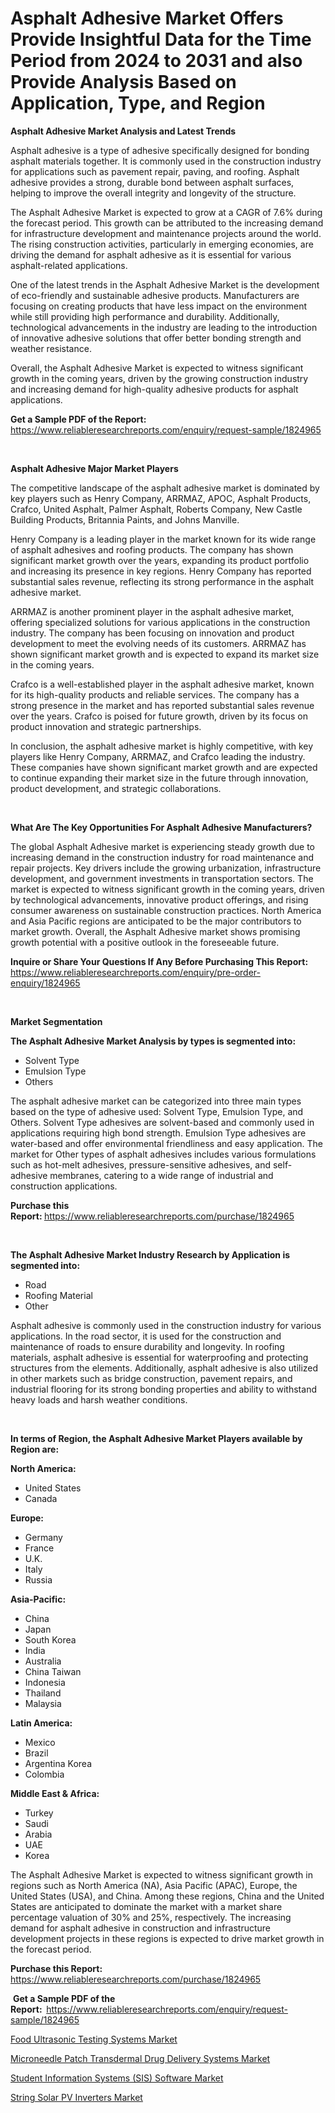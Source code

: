 <p><h1>Asphalt Adhesive Market Offers Provide Insightful Data for the Time Period from 2024 to 2031 and also Provide Analysis Based on Application, Type, and Region</h1></p><p><strong>Asphalt Adhesive Market Analysis and Latest Trends</strong></p>
<p><p>Asphalt adhesive is a type of adhesive specifically designed for bonding asphalt materials together. It is commonly used in the construction industry for applications such as pavement repair, paving, and roofing. Asphalt adhesive provides a strong, durable bond between asphalt surfaces, helping to improve the overall integrity and longevity of the structure.</p><p>The Asphalt Adhesive Market is expected to grow at a CAGR of 7.6% during the forecast period. This growth can be attributed to the increasing demand for infrastructure development and maintenance projects around the world. The rising construction activities, particularly in emerging economies, are driving the demand for asphalt adhesive as it is essential for various asphalt-related applications.</p><p>One of the latest trends in the Asphalt Adhesive Market is the development of eco-friendly and sustainable adhesive products. Manufacturers are focusing on creating products that have less impact on the environment while still providing high performance and durability. Additionally, technological advancements in the industry are leading to the introduction of innovative adhesive solutions that offer better bonding strength and weather resistance.</p><p>Overall, the Asphalt Adhesive Market is expected to witness significant growth in the coming years, driven by the growing construction industry and increasing demand for high-quality adhesive products for asphalt applications.</p></p>
<p><strong>Get a Sample PDF of the Report:&nbsp;</strong> <a href="https://www.reliableresearchreports.com/enquiry/request-sample/1824965">https://www.reliableresearchreports.com/enquiry/request-sample/1824965</a></p>
<p>&nbsp;</p>
<p><strong>Asphalt Adhesive Major Market Players</strong></p>
<p><p>The competitive landscape of the asphalt adhesive market is dominated by key players such as Henry Company, ARRMAZ, APOC, Asphalt Products, Crafco, United Asphalt, Palmer Asphalt, Roberts Company, New Castle Building Products, Britannia Paints, and Johns Manville.</p><p>Henry Company is a leading player in the market known for its wide range of asphalt adhesives and roofing products. The company has shown significant market growth over the years, expanding its product portfolio and increasing its presence in key regions. Henry Company has reported substantial sales revenue, reflecting its strong performance in the asphalt adhesive market.</p><p>ARRMAZ is another prominent player in the asphalt adhesive market, offering specialized solutions for various applications in the construction industry. The company has been focusing on innovation and product development to meet the evolving needs of its customers. ARRMAZ has shown significant market growth and is expected to expand its market size in the coming years.</p><p>Crafco is a well-established player in the asphalt adhesive market, known for its high-quality products and reliable services. The company has a strong presence in the market and has reported substantial sales revenue over the years. Crafco is poised for future growth, driven by its focus on product innovation and strategic partnerships.</p><p>In conclusion, the asphalt adhesive market is highly competitive, with key players like Henry Company, ARRMAZ, and Crafco leading the industry. These companies have shown significant market growth and are expected to continue expanding their market size in the future through innovation, product development, and strategic collaborations.</p></p>
<p>&nbsp;</p>
<p><strong>What Are The Key Opportunities For Asphalt Adhesive Manufacturers?</strong></p>
<p><p>The global Asphalt Adhesive market is experiencing steady growth due to increasing demand in the construction industry for road maintenance and repair projects. Key drivers include the growing urbanization, infrastructure development, and government investments in transportation sectors. The market is expected to witness significant growth in the coming years, driven by technological advancements, innovative product offerings, and rising consumer awareness on sustainable construction practices. North America and Asia Pacific regions are anticipated to be the major contributors to market growth. Overall, the Asphalt Adhesive market shows promising growth potential with a positive outlook in the foreseeable future.</p></p>
<p><strong>Inquire or Share Your Questions If Any Before Purchasing This Report:</strong> <a href="https://www.reliableresearchreports.com/enquiry/pre-order-enquiry/1824965">https://www.reliableresearchreports.com/enquiry/pre-order-enquiry/1824965</a></p>
<p>&nbsp;</p>
<p><strong>Market Segmentation</strong></p>
<p><strong>The Asphalt Adhesive Market Analysis by types is segmented into:</strong></p>
<p><ul><li>Solvent Type</li><li>Emulsion Type</li><li>Others</li></ul></p>
<p><p>The asphalt adhesive market can be categorized into three main types based on the type of adhesive used: Solvent Type, Emulsion Type, and Others. Solvent Type adhesives are solvent-based and commonly used in applications requiring high bond strength. Emulsion Type adhesives are water-based and offer environmental friendliness and easy application. The market for Other types of asphalt adhesives includes various formulations such as hot-melt adhesives, pressure-sensitive adhesives, and self-adhesive membranes, catering to a wide range of industrial and construction applications.</p></p>
<p><strong>Purchase this Report:&nbsp;</strong><a href="https://www.reliableresearchreports.com/purchase/1824965">https://www.reliableresearchreports.com/purchase/1824965</a></p>
<p>&nbsp;</p>
<p><strong>The Asphalt Adhesive Market Industry Research by Application is segmented into:</strong></p>
<p><ul><li>Road</li><li>Roofing Material</li><li>Other</li></ul></p>
<p><p>Asphalt adhesive is commonly used in the construction industry for various applications. In the road sector, it is used for the construction and maintenance of roads to ensure durability and longevity. In roofing materials, asphalt adhesive is essential for waterproofing and protecting structures from the elements. Additionally, asphalt adhesive is also utilized in other markets such as bridge construction, pavement repairs, and industrial flooring for its strong bonding properties and ability to withstand heavy loads and harsh weather conditions.</p></p>
<p>&nbsp;</p>
<p><strong>In terms of Region, the Asphalt Adhesive Market Players available by Region are:</strong></p>
<p>
    <p> <strong> North America: </strong>
        <ul>
            <li>United States</li>
            <li>Canada</li>
        </ul>
        </p> 
    <p> <strong> Europe: </strong>
        <ul>
            <li>Germany</li>
            <li>France</li>
            <li>U.K.</li>
            <li>Italy</li>
            <li>Russia</li>
        </ul>
        </p> 
    <p> <strong> Asia-Pacific: </strong>
        <ul>
            <li>China</li>
            <li>Japan</li>
            <li>South Korea</li>
            <li>India</li>
            <li>Australia</li>
            <li>China Taiwan</li>
            <li>Indonesia</li>
            <li>Thailand</li>
            <li>Malaysia</li>
        </ul>
        </p> 
    <p> <strong> Latin America: </strong>
        <ul>
            <li>Mexico</li>
            <li>Brazil</li>
            <li>Argentina Korea</li>
            <li>Colombia</li>
        </ul>
        </p> 
    <p> <strong> Middle East & Africa: </strong>
        <ul>
            <li>Turkey</li>
            <li>Saudi</li>
            <li>Arabia</li>
            <li>UAE</li>
            <li>Korea</li>
        </ul>
    </p>
    </p>
<p><p>The Asphalt Adhesive Market is expected to witness significant growth in regions such as North America (NA), Asia Pacific (APAC), Europe, the United States (USA), and China. Among these regions, China and the United States are anticipated to dominate the market with a market share percentage valuation of 30% and 25%, respectively. The increasing demand for asphalt adhesive in construction and infrastructure development projects in these regions is expected to drive market growth in the forecast period.</p></p>
<p><strong>Purchase this Report: </strong><a href="https://www.reliableresearchreports.com/purchase/1824965">https://www.reliableresearchreports.com/purchase/1824965</a></p>
<p>&nbsp;<strong>Get a Sample PDF of the Report:&nbsp;&nbsp;</strong><a href="https://www.reliableresearchreports.com/enquiry/request-sample/1824965">https://www.reliableresearchreports.com/enquiry/request-sample/1824965</a></p>
<p><strong></strong></p>
<p><p><a href="https://view.publitas.com/reportprime-1/food-ultrasonic-testing-systems-market-centers-on-aspects-such-as-market-growth-market-share-market-opportunity-and-projected-forecasts-spanning-from-2023-to-2030/">Food Ultrasonic Testing Systems Market</a></p><p><a href="https://view.publitas.com/reportprime-1/decoding-the-microneedle-patch-transdermal-drug-delivery-systems-market-a-deep-dive-into-the-latest-market-trends-market-segmentation-and-competitive-analysis/">Microneedle Patch Transdermal Drug Delivery Systems Market</a></p><p><a href="https://meowing-lemming-dd3.notion.site/Student-Information-Systems-SIS-Software-Market-Size-Furnishes-Valuable-Information-Encompassing-M-d68d60fb1bac436d9a3456e255048d07">Student Information Systems (SIS) Software Market</a></p><p><a href="https://view.publitas.com/reportprime-1/string-solar-pv-inverters-market-size-growing-and-forecasted-for-period-from-2023-2030-and-provides-complete-market-analysis-of-this-market/">String Solar PV Inverters Market</a></p></p>